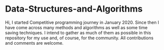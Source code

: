 # Data-Structures-and-Algorithms

Hi,
I started Competitive programming journey in January 2020. 
Since then I have come across many methods and algorithms as well as some time saving techniques.
I intend to gather as much of them as possible in this repository for my use and, of course, for the community.
All contributions and comments are welcome.
